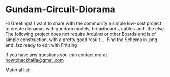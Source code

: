 # Gundam-Circuit-Diorama

Hi Greetings! I want to share with the community a simple low-cost project to create dioramas with gundam models, breadboards, cables and little else.
The following project does not require Arduino or other Boards and is of simple construction, with a pretty good result ...
Find the Schema in .png and .fzz ready to edit with Fritzing

If you have any questions you can contact me at howtohackitalia@gmail.com

Material list:
